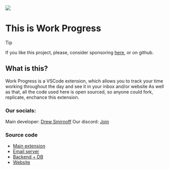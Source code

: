 
<img src = "https://camo.githubusercontent.com/1601b19daa5ef8a8f7d7c4f1cfc2517e475354aa88e8b6001171fb9e31abc929/68747470733a2f2f692e696d6775722e636f6d2f6c716e4c75726c2e706e67">

# This is Work Progress



> [!TIP]
> If you like this project, please, consider sponsoring [here](https://vswork-progress.vercel.app/support.html), or on github.


## What is this?
Work Progress is a VSCode extension, which allows you to track your time working throughout the day and see it in your inbox and/or website
As well as that, all the code used here is open sourced, so anyone could fork, replicate, enchance this extension.

### Our socials:
Main developer: [Drew Smirnoff](https://linktr.ee/andrinoff)
Our discord: [Join](https://discord.gg/ef6HR6BW7C)

### Source code

- [Main extension](https://github.com/andrinoff/work-progress)
- [Email server](https://github.com/andrinoff/work-progress-email)
- [Backend + DB](https://github.com/andrinoff/work-progress-backend)
- [Website](https://github.com/andrinoff/work-progress-web)
